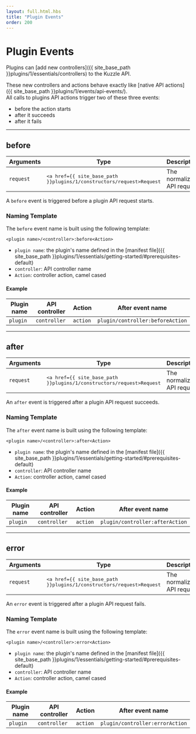```yaml
---
layout: full.html.hbs
title: "Plugin Events"
order: 200
---
```


# Plugin Events

Plugins can [add new controllers]({{ site_base_path }}plugins/1/essentials/controllers) to the Kuzzle API. 

These new controllers and actions behave exactly like [native API actions]({{ site_base_path }}plugins/1/events/api-events/).  
All calls to plugins API actions trigger two of these three events:

* before the action starts
* after it succeeds
* after it fails

---

## before

| Arguments | Type | Description |
|-----------|------|-------------|
| `request` | <pre><a href={{ site_base_path }}plugins/1/constructors/request>Request</a></pre> | The normalized API request |

A `before` event is triggered before a plugin API request starts.

### Naming Template

The `before` event name is built using the following template:

`<plugin name>/<controller>:before<Action>`

* `plugin name`: the plugin's name defined in the [manifest file]({{ site_base_path }}plugins/1/essentials/getting-started/#prerequisites-default)
* `controller`: API controller name
* `Action`: controller action, camel cased

#### Example

| Plugin name | API controller | Action   | After event name    |
|-------------|----------------|----------|---------------------|
| `plugin`    | `controller`   | `action` | `plugin/controller:beforeAction` |

---

## after

| Arguments | Type | Description |
|-----------|------|-------------|
| `request` | <pre><a href={{ site_base_path }}plugins/1/constructors/request>Request</a></pre> | The normalized API request |

An `after` event is triggered after a plugin API request succeeds.

### Naming Template

The `after` event name is built using the following template:

`<plugin name>/<controller>:after<Action>`

* `plugin name`: the plugin's name defined in the [manifest file]({{ site_base_path }}plugins/1/essentials/getting-started/#prerequisites-default)
* `controller`: API controller name
* `Action`: controller action, camel cased

#### Example

| Plugin name | API controller | Action   | After event name    |
|-------------|----------------|----------|---------------------|
| `plugin`    | `controller`   | `action` | `plugin/controller:afterAction` |

---

## error

| Arguments | Type | Description |
|-----------|------|-------------|
| `request` | <pre><a href={{ site_base_path }}plugins/1/constructors/request>Request</a></pre> | The normalized API request |

An `error` event is triggered after a plugin API request fails.

### Naming Template

The `error` event name is built using the following template:

`<plugin name>/<controller>:error<Action>`

* `plugin name`: the plugin's name defined in the [manifest file]({{ site_base_path }}plugins/1/essentials/getting-started/#prerequisites-default)
* `controller`: API controller name
* `Action`: controller action, camel cased

#### Example

| Plugin name | API controller | Action   | After event name    |
|-------------|----------------|----------|---------------------|
| `plugin`    | `controller`   | `action` | `plugin/controller:errorAction` |
